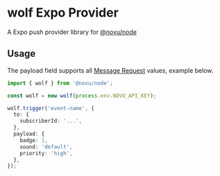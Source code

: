 # wolf Expo Provider

A Expo push provider library for [@novu/node](https://github.com/tecklens/tk-wolf/)

## Usage

The payload field supports all [Message Request](https://docs.expo.dev/push-notifications/sending-notifications/#message-request-format) values, example below.

```ts
import { wolf } from '@novu/node';

const wolf = new wolf(process.env.NOVU_API_KEY);

wolf.trigger('event-name', {
  to: {
    subscriberId: '...',
  },
  payload: {
    badge: 1, 
    sound: 'default',
    priority: 'high',
  },
});
```
